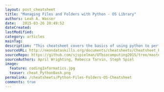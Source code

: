 ```yaml
---
layout: post_cheatsheet
title: "Managing Files and Folders with Python - OS Library"
authors: Leah A. Wasser
date:   2015-03-26 20:49:52
dateCreated:   
lastModified:  
category: articles
mainTag: 
description: "This cheatsheet covers the basics of using python to perform shell (operating system) commands (make director, rename files, etc)."
sourceURL: http://neondataskills.org/documents/cheatsheets/Cheatsheet_PythonBash.pdf
sourceRepo: https://github.com/sjspielman/UTbiocomputing2015/tree/master/Cheatsheets
sourceAuthors: April Wrighting, Rebecca Tarvin, Steph Spiel
image: 
  feature: codingInformatics.jpg
  teaser: cheat_PythonBash.png
permalink: /cheatsheets/Python-Files-Folders-OS-Cheatsheet
comments: true
---
```



